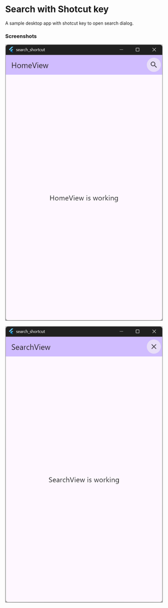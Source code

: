 # Search with Shotcut key

A sample desktop app with shotcut key to open search dialog.


### Screenshots

![](/screenshots/screenshot01.png)

![](/screenshots/screenshot02.png)
